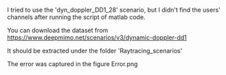 I tried to use the 'dyn_doppler_DD1_28' scenario, but I didn't find the users' channels after running the script of matlab code.

You can download the dataset from https://www.deepmimo.net/scenarios/v3/dynamic-doppler-dd1

It should be extracted under the folder 'Raytracing_scenarios'

The error was captured in the figure Error.png
